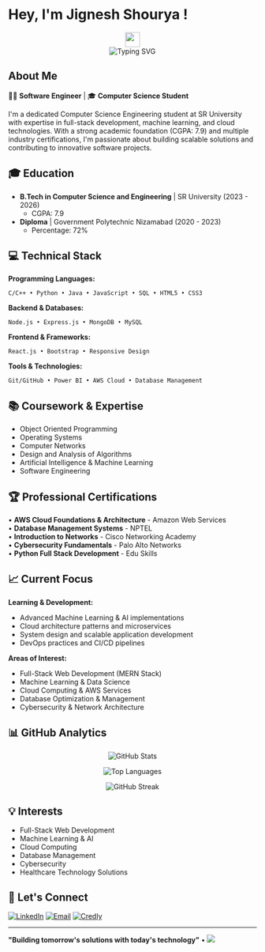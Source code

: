 # Hey, I'm Jignesh Shourya ! 

<div align="center">
  <img src="https://media.giphy.com/media/hvRJCLFzcasrR4ia7z/giphy.gif" width="30px"/>
</div>

<div align="center">
  <img src="https://readme-typing-svg.herokuapp.com?font=Fira+Code&pause=1000&color=00D9FF&center=true&vCenter=true&width=435&lines=Computer+Science+Student;Full+Stack+Developer;Machine+Learning+Enthusiast;Cloud+Computing+Explorer" alt="Typing SVG" />
</div>

## About Me
👨‍💻 **Software Engineer** | 🎓 **Computer Science Student**

I'm a dedicated Computer Science Engineering student at SR University with expertise in full-stack development, machine learning, and cloud technologies. With a strong academic foundation (CGPA: 7.9) and multiple industry certifications, I'm passionate about building scalable solutions and contributing to innovative software projects.

## 🎓 Education
- **B.Tech in Computer Science and Engineering** | SR University (2023 - 2026)
  - CGPA: 7.9
- **Diploma** | Government Polytechnic Nizamabad (2020 - 2023)
  - Percentage: 72%

## 💻 Technical Stack

**Programming Languages:**
```
C/C++ • Python • Java • JavaScript • SQL • HTML5 • CSS3
```

**Backend & Databases:**
```
Node.js • Express.js • MongoDB • MySQL
```

**Frontend & Frameworks:**
```
React.js • Bootstrap • Responsive Design
```

**Tools & Technologies:**
```
Git/GitHub • Power BI • AWS Cloud • Database Management
```

## 📚 Coursework & Expertise
- Object Oriented Programming
- Operating Systems
- Computer Networks
- Design and Analysis of Algorithms
- Artificial Intelligence & Machine Learning
- Software Engineering

## 🏆 Professional Certifications

<div align="left">

• **AWS Cloud Foundations & Architecture** - Amazon Web Services  
• **Database Management Systems** - NPTEL  
• **Introduction to Networks** - Cisco Networking Academy  
• **Cybersecurity Fundamentals** - Palo Alto Networks  
• **Python Full Stack Development** - Edu Skills  

</div>

## 📈 Current Focus

**Learning & Development:**
- Advanced Machine Learning & AI implementations
- Cloud architecture patterns and microservices
- System design and scalable application development
- DevOps practices and CI/CD pipelines

**Areas of Interest:**
- Full-Stack Web Development (MERN Stack)
- Machine Learning & Data Science
- Cloud Computing & AWS Services
- Database Optimization & Management
- Cybersecurity & Network Architecture

## 📊 GitHub Analytics

<div align="center">

![GitHub Stats](https://github-readme-stats.vercel.app/api?username=YOUR_USERNAME&show_icons=true&theme=default&hide_border=true&count_private=true)

![Top Languages](https://github-readme-stats.vercel.app/api/top-langs/?username=YOUR_USERNAME&layout=compact&theme=default&hide_border=true)

![GitHub Streak](https://github-readme-streak-stats.herokuapp.com/?user=YOUR_USERNAME&theme=default&hide_border=true)

</div>

## 💡 Interests
- Full-Stack Web Development
- Machine Learning & AI
- Cloud Computing
- Database Management
- Cybersecurity
- Healthcare Technology Solutions

## 🤝 Let's Connect

[![LinkedIn](https://img.shields.io/badge/LinkedIn-0077B5?style=flat-square&logo=linkedin&logoColor=white)](https://linkedin.com/in/YOUR_PROFILE)
[![Email](https://img.shields.io/badge/Email-D14836?style=flat-square&logo=gmail&logoColor=white)](mailto:jigneshcheruku@gmail.com)
[![Credly](https://img.shields.io/badge/Credly-FF6B35?style=flat-square&logo=credly&logoColor=white)](https://credly.com/YOUR_PROFILE)

---

**"Building tomorrow's solutions with today's technology"** • ![](https://komarev.com/ghpv/?username=YOUR_USERNAME&color=blueviolet&style=flat-square)
